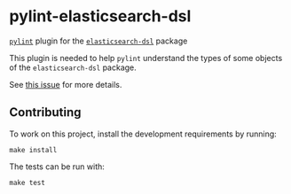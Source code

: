 # pylint-elasticsearch-dsl

[`pylint`](https://www.pylint.org/) plugin for the
[`elasticsearch-dsl`](https://elasticsearch-dsl.readthedocs.io/en/latest/) package

This plugin is needed to help `pylint` understand the types of some objects of the `elasticsearch-dsl`
package.

See [this issue](https://github.com/PyCQA/pylint/issues/3258) for more details.

## Contributing

To work on this project, install the development requirements by running:
```
make install
```

The tests can be run with:
```
make test
```
